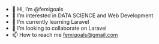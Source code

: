 - 👋 Hi, I’m @femigoals
- 👀 I’m interested in DATA SCIENCE and Web Development
- 🌱 I’m currently learning Laravel
- 💞️ I’m looking to collaborate on Laravel
- 📫 How to reach me femigoals@gmail.com

<!---
femigoals/femigoals is a ✨ special ✨ repository because its `README.md` (this file) appears on your GitHub profile.
You can click the Preview link to take a look at your changes.
--->
